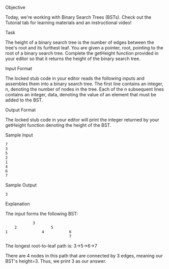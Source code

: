Objective

Today, we're working with Binary Search Trees (BSTs). Check out the Tutorial tab for learning materials and an instructional video!

Task

The height of a binary search tree is the number of edges between the tree's root and its furthest leaf. You are given a pointer, root, pointing to the root of a binary search tree. Complete the getHeight function provided in your editor so that it returns the height of the binary search tree.

Input Format

The locked stub code in your editor reads the following inputs and assembles them into a binary search tree.
The first line contains an integer, n, denoting the number of nodes in the tree.
Each of the n subsequent lines contains an integer, data, denoting the value of an element that must be added to the BST.

Output Format

The locked stub code in your editor will print the integer returned by your getHeight function denoting the height of the BST.

Sample Input

	7
	3
	5
	2
	1
	4
	6
	7

Sample Output

	3

Explanation

The input forms the following BST:

				3
		2	  			5
	1				4   		6
								7

The longest root-to-leaf path is: 3->5->6->7

There are 4 nodes in this path that are connected by 3 edges, meaning our BST's height=3. Thus, we print 3 as our answer.
